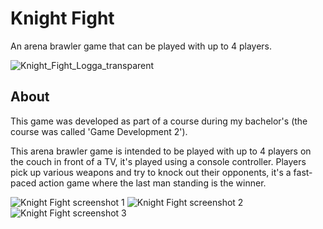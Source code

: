 # Knight Fight
An arena brawler game that can be played with up to 4 players. 

![Knight_Fight_Logga_transparent](https://github.com/Ploxo/KnightFight/assets/47030482/3b8370bc-93c4-4673-bc9b-6998293c34d5)

## About

This game was developed as part of a course during my bachelor's (the course was called 'Game Development 2').

This arena brawler game is intended to be played with up to 4 players on the couch in front of a TV, it's played using a console controller. Players pick up various weapons and try to knock out their opponents, it's a fast-paced action game where the last man standing is the winner.

![Knight Fight screenshot 1](https://github.com/Ploxo/KnightFight/assets/47030482/ab53d303-a50b-40a5-b5ce-159ae094d7dd)
![Knight Fight screenshot 2](https://github.com/Ploxo/KnightFight/assets/47030482/9ea48c0d-5397-4c0b-a403-445c5271ed20)
![Knight Fight screenshot 3](https://github.com/Ploxo/KnightFight/assets/47030482/59d511ad-2fec-4dc9-a727-620833ac1a24)
